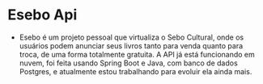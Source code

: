 # Esebo Api

- Esebo é um projeto pessoal que virtualiza o Sebo Cultural, onde os usuários podem anunciar seus livros tanto para venda quanto para troca, de uma forma totalmente gratuita. A API já está funcionando em nuvem, foi feita usando Spring Boot e Java, com banco de dados Postgres, e atualmente estou trabalhando para evoluir ela ainda mais.



